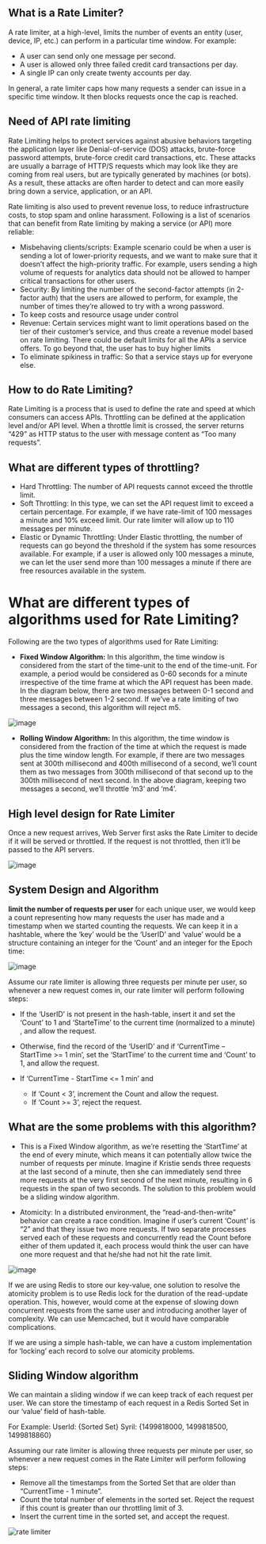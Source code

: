 ## What is a Rate Limiter?
A rate limiter, at a high-level, limits the number of events an entity (user, device, IP, etc.) can perform in a particular time window. For example:

* A user can send only one message per second.
* A user is allowed only three failed credit card transactions per day.
* A single IP can only create twenty accounts per day.

In general, a rate limiter caps how many requests a sender can issue in a specific time window. It then blocks requests once the cap is reached.

## Need of API rate limiting
Rate Limiting helps to protect services against abusive behaviors targeting the application layer like Denial-of-service (DOS) attacks, brute-force password attempts, brute-force credit card transactions, etc. These attacks are usually a barrage of HTTP/S requests which may look like they are coming from real users, but are typically generated by machines (or bots). As a result, these attacks are often harder to detect and can more easily bring down a service, application, or an API.

Rate limiting is also used to prevent revenue loss, to reduce infrastructure costs, to stop spam and online harassment. Following is a list of scenarios that can benefit from Rate limiting by making a service (or API) more reliable:

* Misbehaving clients/scripts: Example scenario could be when a user is sending a lot of lower-priority requests, and we want to make sure that it doesn’t affect the high-priority traffic. For example, users sending a high volume of requests for analytics data should not be allowed to hamper critical transactions for other users.
* Security: By limiting the number of the second-factor attempts (in 2-factor auth) that the users are allowed to perform, for example, the number of times they’re allowed to try with a wrong password.
* To keep costs and resource usage under control
* Revenue: Certain services might want to limit operations based on the tier of their customer’s service, and thus create a revenue model based on rate limiting. There could be default limits for all the APIs a service offers. To go beyond that, the user has to buy higher limits
* To eliminate spikiness in traffic: So that a service stays up for everyone else.

## How to do Rate Limiting?
Rate Limiting is a process that is used to define the rate and speed at which consumers can access APIs. Throttling can be defined at the application level and/or API level. When a throttle limit is crossed, the server returns “429” as HTTP status to the user with message content as “Too many requests”.

## What are different types of throttling?

* Hard Throttling: The number of API requests cannot exceed the throttle limit.
* Soft Throttling: In this type, we can set the API request limit to exceed a certain percentage. For example, if we have rate-limit of 100 messages a minute and 10% exceed limit. Our rate limiter will allow up to 110 messages per minute.
* Elastic or Dynamic Throttling: Under Elastic throttling, the number of requests can go beyond the threshold if the system has some resources available. For example, if a user is allowed only 100 messages a minute, we can let the user send more than 100 messages a minute if there are free resources available in the system.

# What are different types of algorithms used for Rate Limiting?
Following are the two types of algorithms used for Rate Limiting:

* **Fixed Window Algorithm:** In this algorithm, the time window is considered from the start of the time-unit to the end of the time-unit. For example, a period would be considered as 0-60 seconds for a minute irrespective of the time frame at which the API request has been made. In the diagram below, there are two messages between 0-1 second and three messages between 1-2 second. If we’ve a rate limiting of two messages a second, this algorithm will reject m5.

![image](https://user-images.githubusercontent.com/6800366/38092641-7087aad2-3386-11e8-99fa-9fbb40dc3686.png)

* **Rolling Window Algorithm:** In this algorithm, the time window is considered from the fraction of the time at which the request is made plus the time window length. For example, if there are two messages sent at 300th millisecond and 400th millisecond of a second, we’ll count them as two messages from 300th millisecond of that second up to the 300th millisecond of next second. In the above diagram, keeping two messages a second, we’ll throttle ‘m3’ and ‘m4’.

## High level design for Rate Limiter
Once a new request arrives, Web Server first asks the Rate Limiter to decide if it will be served or throttled. If the request is not throttled, then it’ll be passed to the API servers.

![image](https://user-images.githubusercontent.com/6800366/38092757-c15782e8-3386-11e8-8a01-5e1c2fdea4b3.png)

## System Design and Algorithm

**limit the number of requests per user**
for each unique user, we would keep a count representing how many requests the user has made and a timestamp when we started counting the requests. We can keep it in a hashtable, where the ‘key’ would be the ‘UserID’ and ‘value’ would be a structure containing an integer for the ‘Count’ and an integer for the Epoch time:

![image](https://user-images.githubusercontent.com/6800366/38092826-f2bab594-3386-11e8-892a-c52d9c3c85ac.png)

Assume our rate limiter is allowing three requests per minute per user, so whenever a new request comes in, our rate limiter will perform following steps:

* If the ‘UserID’ is not present in the hash-table, insert it and set the ‘Count’ to 1 and ‘StarteTime’ to the current time (normalized to a minute) , and allow the request.

* Otherwise, find the record of the ‘UserID’ and if ‘CurrentTime – StartTime >= 1 min’, set the ‘StartTime’ to the current time and ‘Count’ to 1, and allow the request.

* If ‘CurrentTime - StartTime <= 1 min’ and
    * If ‘Count < 3’, increment the Count and allow the request.
    * If ‘Count >= 3’, reject the request.

## What are the some problems with this algorithm?

* This is a Fixed Window algorithm, as we’re resetting the ‘StartTime’ at the end of every minute, which means it can potentially allow twice the number of requests per minute. Imagine if Kristie sends three requests at the last second of a minute, then she can immediately send three more requests at the very first second of the next minute, resulting in 6 requests in the span of two seconds. The solution to this problem would be a sliding window algorithm.

* Atomicity: In a distributed environment, the “read-and-then-write” behavior can create a race condition. Imagine if user’s current ‘Count’ is “2” and that they issue two more requests. If two separate processes served each of these requests and concurrently read the Count before either of them updated it, each process would think the user can have one more request and that he/she had not hit the rate limit.

![image](https://user-images.githubusercontent.com/6800366/38097822-070f72c0-3394-11e8-9cf2-7d21b3893dea.png)

If we are using Redis to store our key-value, one solution to resolve the atomicity problem is to use Redis lock for the duration of the read-update operation. This, however, would come at the expense of slowing down concurrent requests from the same user and introducing another layer of complexity. We can use Memcached, but it would have comparable complications.

If we are using a simple hash-table, we can have a custom implementation for ‘locking’ each record to solve our atomicity problems.

## Sliding Window algorithm
We can maintain a sliding window if we can keep track of each request per user. We can store the timestamp of each request in a Redis Sorted Set in our ‘value’ field of hash-table. 

For Example: UserId: {Sorted Set<UnixTime>}
             Syril: {1499818000, 1499818500, 1499818860}


Assuming our rate limiter is allowing three requests per minute per user, so whenever a new request comes in the Rate Limiter will perform following steps:

* Remove all the timestamps from the Sorted Set that are older than “CurrentTime - 1 minute”.
* Count the total number of elements in the sorted set. Reject the request if this count is greater than our throttling limit of 3.
* Insert the current time in the sorted set, and accept the request.

![rate limiter](https://user-images.githubusercontent.com/6800366/38122432-937fe092-33f2-11e8-899f-d775e3c1e4c6.PNG)


